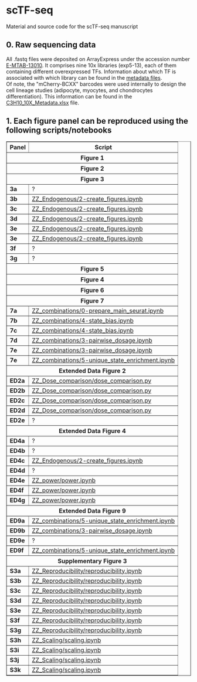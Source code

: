 # scTF-seq
Material and source code for the scTF-seq manuscript

## 0. Raw sequencing data
All .fastq files were deposited on ArrayExpress under the accession number [E-MTAB-13010](https://www.ebi.ac.uk/biostudies/arrayexpress/studies/E-MTAB-13010). It comprises nine 10x libraries (exp5-13), each of them containing different overexpressed TFs. Information about which TF is associated with which library can be found in the [metadata files](metadata/).<br/>
Of note, the "mCherry-BCXX" barcodes were used internally to design the cell lineage studies (adipocyte, myocytes, and chondrocytes differentiation). This information can be found in the [C3H10_10X_Metadata.xlsx](metadata/C3H10_10X_Metadata.xlsx) file.


## 1. Each figure panel can be reproduced using the following scripts/notebooks

<table border="1" cellspacing="0" cellpadding="5">
  <thead>
    <tr>
      <th>Panel</th>
      <th>Script</th>
    </tr>
  </thead>
  <tbody>
    <tr><th colspan="2" border="1">Figure 1</th></tr>
    <tr><th colspan="2" border="1">Figure 2</th></tr>
    <tr><th colspan="2" border="1">Figure 3</th></tr>
    <tr><td><strong>3a</strong></td><td>?</td></tr>
    <tr><td><strong>3b</strong></td><td><a href="code/ZZ_Endogenous/2-create_figures.ipynb">ZZ_Endogenous/2-create_figures.ipynb</a></td></tr>
    <tr><td><strong>3c</strong></td><td><a href="code/ZZ_Endogenous/2-create_figures.ipynb">ZZ_Endogenous/2-create_figures.ipynb</a></td></tr>
    <tr><td><strong>3d</strong></td><td><a href="code/ZZ_Endogenous/2-create_figures.ipynb">ZZ_Endogenous/2-create_figures.ipynb</a></td></tr>
    <tr><td><strong>3e</strong></td><td><a href="code/ZZ_Endogenous/2-create_figures.ipynb">ZZ_Endogenous/2-create_figures.ipynb</a></td></tr>
    <tr><td><strong>3e</strong></td><td><a href="code/ZZ_Endogenous/2-create_figures.ipynb">ZZ_Endogenous/2-create_figures.ipynb</a></td></tr>
    <tr><td><strong>3f</strong></td><td>?</td></tr>
    <tr><td><strong>3g</strong></td><td>?</td></tr>
    <tr><th colspan="2" border="1">Figure 5</th></tr>
    <tr><th colspan="2" border="1">Figure 4</th></tr>
    <tr><th colspan="2" border="1">Figure 6</th></tr>
    <tr><th colspan="2" border="1">Figure 7</th></tr>
    <tr><td><strong>7a</strong></td><td><a href="code/ZZ_combinations/0-prepare_main_seurat.ipynb">ZZ_combinations/0-prepare_main_seurat.ipynb</a></td></tr>
    <tr><td><strong>7b</strong></td><td><a href="code/ZZ_combinations/4-state_bias.ipynb">ZZ_combinations/4-state_bias.ipynb</a></td></tr>
    <tr><td><strong>7c</strong></td><td><a href="code/ZZ_combinations/4-state_bias.ipynb">ZZ_combinations/4-state_bias.ipynb</a></td></tr>
    <tr><td><strong>7d</strong></td><td><a href="code/ZZ_combinations/3-pairwise_dosage.ipynb">ZZ_combinations/3-pairwise_dosage.ipynb</a></td></tr>
    <tr><td><strong>7e</strong></td><td><a href="code/ZZ_combinations/3-pairwise_dosage.ipynb">ZZ_combinations/3-pairwise_dosage.ipynb</a></td></tr>
    <tr><td><strong>7e</strong></td><td><a href="code/ZZ_combinations/5-unique_state_enrichment.ipynb">ZZ_combinations/5-unique_state_enrichment.ipynb</a></td></tr>
    <tr><th colspan="2" border="1">Extended Data Figure 2</th></tr>
    <tr><td><strong>ED2a</strong></td><td><a href="code/ZZ_Dose_comparison/dose_comparison.py">ZZ_Dose_comparison/dose_comparison.py</a></td></tr>
    <tr><td><strong>ED2b</strong></td><td><a href="code/ZZ_Dose_comparison/dose_comparison.py">ZZ_Dose_comparison/dose_comparison.py</a></td></tr>
    <tr><td><strong>ED2c</strong></td><td><a href="code/ZZ_Dose_comparison/dose_comparison.py">ZZ_Dose_comparison/dose_comparison.py</a></td></tr>
    <tr><td><strong>ED2d</strong></td><td><a href="code/ZZ_Dose_comparison/dose_comparison.py">ZZ_Dose_comparison/dose_comparison.py</a></td></tr>
    <tr><td><strong>ED2e</strong></td><td>?</td></tr>
    <tr><th colspan="2" border="1">Extended Data Figure 4</th></tr>
    <tr><td><strong>ED4a</strong></td><td>?</td></tr>
    <tr><td><strong>ED4b</strong></td><td>?</td></tr>
    <tr><td><strong>ED4c</strong></td><td><a href="code/ZZ_Endogenous/2-create_figures.ipynb">ZZ_Endogenous/2-create_figures.ipynb</a></td></tr>
    <tr><td><strong>ED4d</strong></td><td>?</td></tr>
    <tr><td><strong>ED4e</strong></td><td><a href="code/ZZ_power/power.ipynb">ZZ_power/power.ipynb</a></td></tr>
    <tr><td><strong>ED4f</strong></td><td><a href="code/ZZ_power/power.ipynb">ZZ_power/power.ipynb</a></td></tr>
    <tr><td><strong>ED4g</strong></td><td><a href="code/ZZ_power/power.ipynb">ZZ_power/power.ipynb</a></td></tr>
    <tr><th colspan="2" border="1">Extended Data Figure 9</th></tr>
    <tr><td><strong>ED9a</strong></td><td><a href="code/ZZ_combinations/5-unique_state_enrichment.ipynb">ZZ_combinations/5-unique_state_enrichment.ipynb</a></td></tr>
    <tr><td><strong>ED9b</strong></td><td><a href="code/ZZ_combinations/3-pairwise_dosage.ipynb">ZZ_combinations/3-pairwise_dosage.ipynb</a></td></tr>
    <tr><td><strong>ED9e</strong></td><td>?</td></tr>
    <tr><td><strong>ED9f</strong></td><td><a href="code/ZZ_combinations/5-unique_state_enrichment.ipynb">ZZ_combinations/5-unique_state_enrichment.ipynb</a></td></tr>
    <tr><th colspan="2" border="1">Supplementary Figure 3</th></tr>
    <tr><td><strong>S3a</strong></td><td><a href="code/ZZ_Reproducibility/reproducibility.ipynb">ZZ_Reproducibility/reproducibility.ipynb</a></td></tr>
    <tr><td><strong>S3b</strong></td><td><a href="code/ZZ_Reproducibility/reproducibility.ipynb">ZZ_Reproducibility/reproducibility.ipynb</a></td></tr>
    <tr><td><strong>S3c</strong></td><td><a href="code/ZZ_Reproducibility/reproducibility.ipynb">ZZ_Reproducibility/reproducibility.ipynb</a></td></tr>
    <tr><td><strong>S3d</strong></td><td><a href="code/ZZ_Reproducibility/reproducibility.ipynb">ZZ_Reproducibility/reproducibility.ipynb</a></td></tr>
    <tr><td><strong>S3e</strong></td><td><a href="code/ZZ_Reproducibility/reproducibility.ipynb">ZZ_Reproducibility/reproducibility.ipynb</a></td></tr>
    <tr><td><strong>S3f</strong></td><td><a href="code/ZZ_Reproducibility/reproducibility.ipynb">ZZ_Reproducibility/reproducibility.ipynb</a></td></tr>
    <tr><td><strong>S3g</strong></td><td><a href="code/ZZ_Reproducibility/reproducibility.ipynb">ZZ_Reproducibility/reproducibility.ipynb</a></td></tr>
    <tr><td><strong>S3h</strong></td><td><a href="code/ZZ_Reproducibility/scaling.ipynb">ZZ_Scaling/scaling.ipynb</a></td></tr>
    <tr><td><strong>S3i</strong></td><td><a href="code/ZZ_Scaling/scaling.ipynb">ZZ_Scaling/scaling.ipynb</a></td></tr>
    <tr><td><strong>S3j</strong></td><td><a href="code/ZZ_Scaling/scaling.ipynb">ZZ_Scaling/scaling.ipynb</a></td></tr>
    <tr><td><strong>S3k</strong></td><td><a href="code/ZZ_Scaling/scaling.ipynb">ZZ_Scaling/scaling.ipynb</a></td></tr>
  </tbody>
</table>